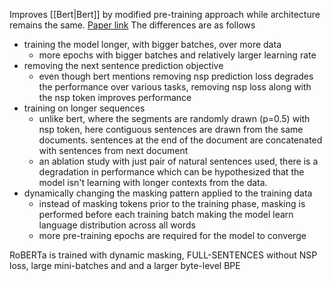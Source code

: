 Improves [[Bert|Bert]] by modified pre-training approach while architecture remains the same. [Paper link](https://arxiv.org/abs/1907.11692) 
The differences are as follows
- training the model longer, with bigger batches, over more data
	- more epochs with bigger batches and relatively larger learning rate
- removing the next sentence prediction objective
	- even though bert mentions removing nsp prediction loss degrades the performance over various tasks, removing nsp loss along with the nsp token improves performance
- training on longer sequences 
	- unlike bert, where the segments are randomly drawn (p=0.5) with nsp token, here contiguous sentences are drawn from the same documents. sentences at the end of the document are concatenated with sentences from next document
	- an ablation study with just pair of natural sentences used, there is a degradation in performance which can be hypothesized that the model isn't learning with longer contexts from the data.
- dynamically changing the masking pattern applied to the training data
	- instead of masking tokens prior to the training phase, masking is performed before each training batch making the model learn language distribution across all words
	- more pre-training epochs are required for the model to converge

RoBERTa is trained with dynamic masking, FULL-SENTENCES without NSP loss, large mini-batches and and a larger byte-level BPE
